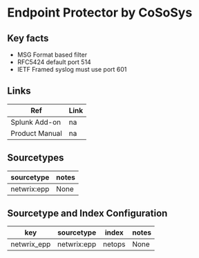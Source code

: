 # Endpoint Protector by CoSoSys

## Key facts

* MSG Format based filter
* RFC5424 default port 514
* IETF Framed syslog must use port 601


## Links

| Ref            | Link                                                                                                    |
|----------------|---------------------------------------------------------------------------------------------------------|
| Splunk Add-on  | na                                                               |
| Product Manual | na |

## Sourcetypes

| sourcetype | notes                                                                                                   |
|------------|---------------------------------------------------------------------------------------------------------|
| netwrix:epp  |  None                                                                                                    |

## Sourcetype and Index Configuration

| key       | sourcetype | index  | notes          |
|-----------|------------|--------|----------------|
| netwrix_epp | netwrix:epp  | netops | None     |